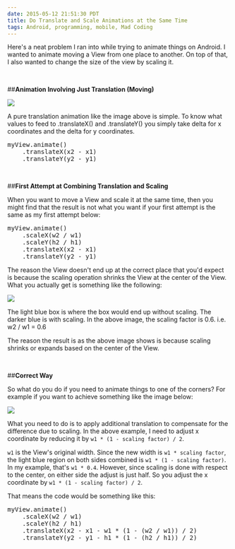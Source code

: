 ```yaml
---
date: 2015-05-12 21:51:30 PDT
title: Do Translate and Scale Animations at the Same Time
tags: Android, programming, mobile, Mad Coding
---
```

Here's a neat problem I ran into while trying to animate things on Android. I
wanted to animate moving a View from one place to another. On top of that, I
also wanted to change the size of the view by scaling it.

<br/>

##**Animation Involving Just Translation (Moving)**

<img src="https://imagedatastore.appspot.com/ahBzfmltYWdlZGF0YXN0b3Jlcg0LEgVpbWFnZRipugQM">

A pure translation animation like the image above is simple. To know what values
to feed to .translateX() and .translateY() you simply take delta for x
coordinates and the delta for y coordinates.

<pre class="brush:javascript">
myView.animate()
    .translateX(x2 - x1)
    .translateY(y2 - y1)
</pre>

<br/>

##**First Attempt at Combining Translation and Scaling**

When you want to move a View and scale it at the same time, then you might find
that the result is not what you want if your first attempt is the same as my
first attempt below:

<pre class="brush:javascript">
myView.animate()
    .scaleX(w2 / w1)
    .scaleY(h2 / h1)
    .translateX(x2 - x1)
    .translateY(y2 - y1)
</pre>

The reason the View doesn't end up at the correct place that you'd expect is
because the scaling operation shrinks the View at the center of the View. What
you actually get is something like the following:

<img src="https://imagedatastore.appspot.com/ahBzfmltYWdlZGF0YXN0b3Jlcg4LEgVpbWFnZRi5760DDA">

The light blue box is where the box would end up without scaling. The darker
blue is with scaling. In the above image, the scaling factor is 0.6. i.e. w2 /
w1 = 0.6

The reason the result is as the above image shows is because scaling shrinks or
expands based on the center of the View.

<br/>

##**Correct Way**

So what do you do if you need to animate things to one of the corners? For
example if you want to achieve something like the image below:

<img src="https://imagedatastore.appspot.com/ahBzfmltYWdlZGF0YXN0b3Jlcg4LEgVpbWFnZRjppeoDDA">

What you need to do is to apply additional translation to compensate for the
difference due to scaling. In the above example, I need to adjust x coordinate
by reducing it by `w1 * (1 - scaling factor) / 2`.

`w1` is the View's original width. Since the new width is `w1 * scaling factor`,
the light blue region on both sides combined is `w1 * (1 - scaling factor)`. In
my example, that's `w1 * 0.4`. However, since scaling is done with respect to
the center, on either side the adjust is just half. So you adjust the x
coordinate by `w1 * (1 - scaling factor) / 2`.

That means the code would be something like this:
<pre>
myView.animate()
    .scaleX(w2 / w1)
    .scaleY(h2 / h1)
    .translateX(x2 - x1 - w1 * (1 - (w2 / w1)) / 2)
    .translateY(y2 - y1 - h1 * (1 - (h2 / h1)) / 2)
</pre>

